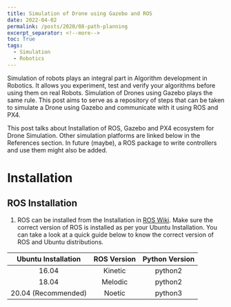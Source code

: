 ```yaml
---
title: Simulation of Drone using Gazebo and ROS
date: 2022-04-02
permalink: /posts/2020/08-path-planning
excerpt_separator: <!--more-->
toc: True
tags:
  - Simulation
  - Robotics
---
```

<!-- Introduction to the post -->

Simulation of robots plays an integral part in Algorithm development in Robotics. It allows you experiment, test and verify your algorithms before using them on real Robots. Simulation of Drones using Gazebo plays the same rule. This post aims to serve as a repository of steps that can be taken to simulate a Drone using Gazebo and communicate with it using ROS and PX4.
<!--more-->

This post talks about Installation of ROS, Gazebo and PX4 ecosystem for Drone Simulation. Other simulation platforms are linked below in the References section. In future (maybe), a ROS package to write controllers and use them might also be added.

# Installation
## ROS Installation
1. ROS can be installed from the Installation in [ROS Wiki](http://wiki.ros.org/melodic/Installation/Ubuntu). Make sure the correct version of ROS is installed as per your Ubuntu Installation. You can take a look at a quick guide below to know the correct version of ROS and Ubuntu distributions.

| Ubuntu Installation | ROS Version | Python Version |
| :---:               | :---:       | :---:          |
| 16.04               | Kinetic     | python2        |
| 18.04               | Melodic     | python2        |
| 20.04 (Recommended) | Noetic      | python3        |
